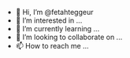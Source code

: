 - 👋 Hi, I’m @fetahteggeur
- 👀 I’m interested in ...
- 🌱 I’m currently learning ...
- 💞️ I’m looking to collaborate on ...
- 📫 How to reach me ...

<!---
fetahteggeur/fetahteggeur is a ✨ special ✨ repository because its `README.md` (this file) appears on your GitHub profile.
You can click the Preview link to take a look at your changes.
--->
